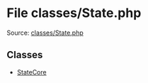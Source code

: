 File classes/State.php
=========

Source: [classes/State.php](https://github.com/PrestaShop/PrestaShop/blob/1.5.6.2/classes/State.php)


Classes
-------

* [StateCore](class.StateCore.md)

